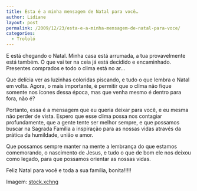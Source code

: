 ```yaml
---
title: Esta é a minha mensagem de Natal para você…
author: Lidiane
layout: post
permalink: /2009/12/23/esta-e-a-minha-mensagem-de-natal-para-voce/
categories:
  - Trololó
---
```

E está chegando o Natal. Minha casa está arrumada, a tua provavelmente está também. O que vai ter na ceia já está decidido e encaminhado. Presentes comprados e todo o clima está no ar…

Que delícia ver as luzinhas coloridas piscando, e tudo o que lembra o Natal em volta. Agora, o mais importante, é permitir que o clima não fique somente nos ícones dessa época, mas que venha mesmo é dentro para fora, não é?<!--more-->

Portanto, essa é a mensagem que eu queria deixar para você, e eu mesma não perder de vista. Espero que esse clima possa nos contagiar profundamente, que a gente tente ser melhor sempre, e que possamos buscar na Sagrada Família a inspiração para as nossas vidas através da prática da humildade, união e amor.

Que possamos sempre manter na mente a lembrança do que estamos comemorando, o nascimento de Jesus, e tudo o que de bom ele nos deixou como legado, para que possamos orientar as nossas vidas.

Feliz Natal para você e toda a sua família, bonita!!!!!

Imagem: <a href="http://www.sxc.hu/" target="_blank" rel="noopener noreferrer">stock.xchng</a>